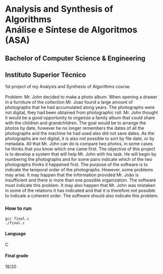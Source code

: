 # Analysis and Synthesis of Algorithms <br> Análise e Síntese de Algoritmos (ASA)
## Bachelor of Computer Science & Engineering
## Instituto Superior Técnico
1st project of my Analysis and Synthesis of Algorithms course. <br><br>
Problem: Mr. John decided to make a photo album. When opening a drawer in a furniture of the collection
Mr. Joao found a large amount of photographs that he had accumulated along
years. The photographs were not digital, they had been obtained from photographic roll. Mr.
John thought it would be a good opportunity to organize a family album that could
share with the children and grandchildren.
The goal would be to arrange the photos by date, however he no longer remembers the dates
of all the photographs and the machine he had used also did not save dates. As the
photographs are not digital, it is also not possible to sort by file date, or by metadata.
All that Mr. John can do is compare two photos, in some cases he thinks that
you know which one came first.
The objective of this project is to develop a system that will help Mr. John with his task.
He will begin by numbering the photographs and for some pairs indicate which of the two photographs
thinks it happened first. The purpose of the software is to indicate the temporal order of the photographs.
However, some problems may arise. It may happen that the information provided
Mr. João is insufficient and there is more than one possible organization. The software must
indicate this problem. It may also happen that Mr. John was mistaken in some
of the relations it has indicated and that it is therefore not possible to indicate a coherent order. The software
should also indicate this problem.

### How to run
``` gcc final.c ```<br>
``` ./final.c ```

#### Language
C<br>

#### Final grade
19/20
